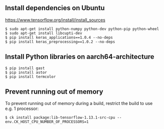 ## Install dependencies on Ubuntu

https://www.tensorflow.org/install/install_sources

```
$ sudo apt-get install python-numpy python-dev python-pip python-wheel
$ sudo apt-get install libcupti-dev
$ pip install keras_applications==1.0.4 --no-deps
$ pip install keras_preprocessing==1.0.2 --no-deps
```

## Install Python libraries on aarch64-architecture
```
$ pip install gast
$ pip install astor
$ pip install termcolor
```

## Prevent running out of memory

To prevent running out of memory during a build, restrict the build to use
e.g. 1 processor:

```
$ ck install package:lib-tensorflow-1.13.1-src-cpu --env.CK_HOST_CPU_NUMBER_OF_PROCESSORS=1
```
